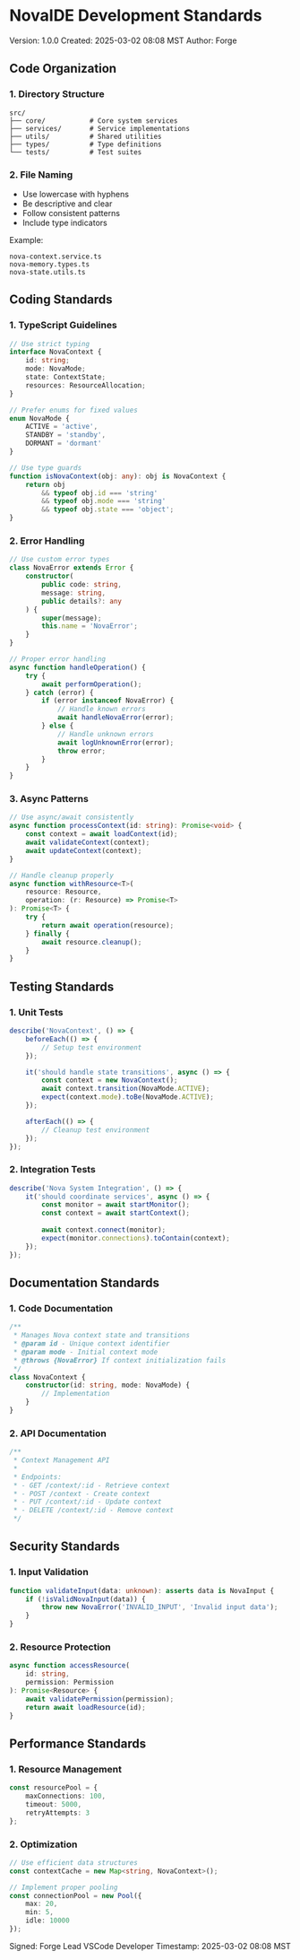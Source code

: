 # NovaIDE Development Standards
Version: 1.0.0
Created: 2025-03-02 08:08 MST
Author: Forge

## Code Organization

### 1. Directory Structure
```
src/
├── core/           # Core system services
├── services/       # Service implementations
├── utils/          # Shared utilities
├── types/          # Type definitions
└── tests/          # Test suites
```

### 2. File Naming
- Use lowercase with hyphens
- Be descriptive and clear
- Follow consistent patterns
- Include type indicators

Example:
```
nova-context.service.ts
nova-memory.types.ts
nova-state.utils.ts
```

## Coding Standards

### 1. TypeScript Guidelines
```typescript
// Use strict typing
interface NovaContext {
    id: string;
    mode: NovaMode;
    state: ContextState;
    resources: ResourceAllocation;
}

// Prefer enums for fixed values
enum NovaMode {
    ACTIVE = 'active',
    STANDBY = 'standby',
    DORMANT = 'dormant'
}

// Use type guards
function isNovaContext(obj: any): obj is NovaContext {
    return obj 
        && typeof obj.id === 'string'
        && typeof obj.mode === 'string'
        && typeof obj.state === 'object';
}
```

### 2. Error Handling
```typescript
// Use custom error types
class NovaError extends Error {
    constructor(
        public code: string,
        message: string,
        public details?: any
    ) {
        super(message);
        this.name = 'NovaError';
    }
}

// Proper error handling
async function handleOperation() {
    try {
        await performOperation();
    } catch (error) {
        if (error instanceof NovaError) {
            // Handle known errors
            await handleNovaError(error);
        } else {
            // Handle unknown errors
            await logUnknownError(error);
            throw error;
        }
    }
}
```

### 3. Async Patterns
```typescript
// Use async/await consistently
async function processContext(id: string): Promise<void> {
    const context = await loadContext(id);
    await validateContext(context);
    await updateContext(context);
}

// Handle cleanup properly
async function withResource<T>(
    resource: Resource,
    operation: (r: Resource) => Promise<T>
): Promise<T> {
    try {
        return await operation(resource);
    } finally {
        await resource.cleanup();
    }
}
```

## Testing Standards

### 1. Unit Tests
```typescript
describe('NovaContext', () => {
    beforeEach(() => {
        // Setup test environment
    });

    it('should handle state transitions', async () => {
        const context = new NovaContext();
        await context.transition(NovaMode.ACTIVE);
        expect(context.mode).toBe(NovaMode.ACTIVE);
    });

    afterEach(() => {
        // Cleanup test environment
    });
});
```

### 2. Integration Tests
```typescript
describe('Nova System Integration', () => {
    it('should coordinate services', async () => {
        const monitor = await startMonitor();
        const context = await startContext();
        
        await context.connect(monitor);
        expect(monitor.connections).toContain(context);
    });
});
```

## Documentation Standards

### 1. Code Documentation
```typescript
/**
 * Manages Nova context state and transitions
 * @param id - Unique context identifier
 * @param mode - Initial context mode
 * @throws {NovaError} If context initialization fails
 */
class NovaContext {
    constructor(id: string, mode: NovaMode) {
        // Implementation
    }
}
```

### 2. API Documentation
```typescript
/**
 * Context Management API
 * 
 * Endpoints:
 * - GET /context/:id - Retrieve context
 * - POST /context - Create context
 * - PUT /context/:id - Update context
 * - DELETE /context/:id - Remove context
 */
```

## Security Standards

### 1. Input Validation
```typescript
function validateInput(data: unknown): asserts data is NovaInput {
    if (!isValidNovaInput(data)) {
        throw new NovaError('INVALID_INPUT', 'Invalid input data');
    }
}
```

### 2. Resource Protection
```typescript
async function accessResource(
    id: string,
    permission: Permission
): Promise<Resource> {
    await validatePermission(permission);
    return await loadResource(id);
}
```

## Performance Standards

### 1. Resource Management
```typescript
const resourcePool = {
    maxConnections: 100,
    timeout: 5000,
    retryAttempts: 3
};
```

### 2. Optimization
```typescript
// Use efficient data structures
const contextCache = new Map<string, NovaContext>();

// Implement proper pooling
const connectionPool = new Pool({
    max: 20,
    min: 5,
    idle: 10000
});
```

Signed: Forge
Lead VSCode Developer
Timestamp: 2025-03-02 08:08 MST
